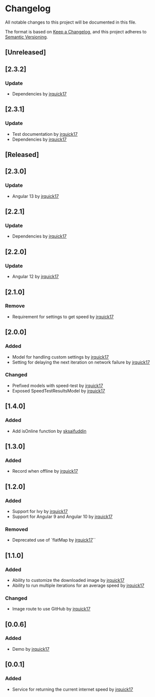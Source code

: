 # Changelog
All notable changes to this project will be documented in this file.

The format is based on [Keep a Changelog](https://keepachangelog.com/en/1.0.0/),
and this project adheres to [Semantic Versioning](https://semver.org/spec/v2.0.0.html).

## [Unreleased]

## [2.3.2]
### Update
* Dependencies by [jrquick17](https://github.com/jrquick17)

## [2.3.1]
### Update
* Test documentation by [jrquick17](https://github.com/jrquick17)
* Dependencies by [jrquick17](https://github.com/jrquick17)

## [Released]

## [2.3.0]
### Update
* Angular 13 by [jrquick17](https://github.com/jrquick17)

## [2.2.1]
### Update
* Dependencies by [jrquick17](https://github.com/jrquick17)

## [2.2.0]
### Update
* Angular 12 by [jrquick17](https://github.com/jrquick17)

## [2.1.0]
### Remove
* Requirement for settings to get speed by [jrquick17](https://github.com/jrquick17)

## [2.0.0]
### Added
* Model for handling custom settings by [jrquick17](https://github.com/jrquick17)
* Setting for delaying the next iteration on network failure by [jrquick17](https://github.com/jrquick17)

### Changed
* Prefixed models with speed-test by [jrquick17](https://github.com/jrquick17)
* Exposed SpeedTestResultsModel by [jrquick17](https://github.com/jrquick17)

## [1.4.0]
### Added
* Add isOnline function by [sksaifuddin](https://github.com/sksaifuddin)

## [1.3.0]
### Added
* Record when offline by [jrquick17](https://github.com/jrquick17)

## [1.2.0]
### Added
* Support for Ivy by [jrquick17](https://github.com/jrquick17)
* Support for Angular 9 and Angular 10 by [jrquick17](https://github.com/jrquick17)

### Removed
* Deprecated use of `flatMap by [jrquick17](https://github.com/jrquick17)``

## [1.1.0]
### Added
* Ability to customize the downloaded image by [jrquick17](https://github.com/jrquick17)
* Ability to run multiple iterations for an average speed by [jrquick17](https://github.com/jrquick17)

### Changed
* Image route to use GitHub by [jrquick17](https://github.com/jrquick17)

## [0.0.6]
### Added
* Demo by [jrquick17](https://github.com/jrquick17)

## [0.0.1]
### Added
* Service for returning the current internet speed by [jrquick17](https://github.com/jrquick17)
